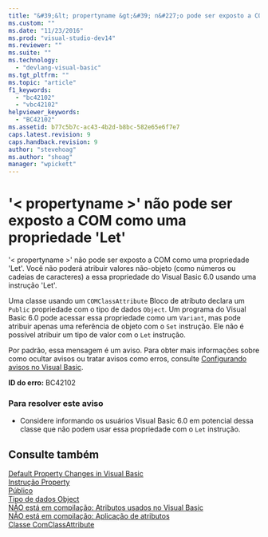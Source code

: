 ```yaml
---
title: "&#39;&lt; propertyname &gt;&#39; n&#227;o pode ser exposto a COM como uma propriedade &#39;Let&#39; | Microsoft Docs"
ms.custom: ""
ms.date: "11/23/2016"
ms.prod: "visual-studio-dev14"
ms.reviewer: ""
ms.suite: ""
ms.technology: 
  - "devlang-visual-basic"
ms.tgt_pltfrm: ""
ms.topic: "article"
f1_keywords: 
  - "bc42102"
  - "vbc42102"
helpviewer_keywords: 
  - "BC42102"
ms.assetid: b77c5b7c-ac43-4b2d-b8bc-582e65e6f7e7
caps.latest.revision: 9
caps.handback.revision: 9
author: "stevehoag"
ms.author: "shoag"
manager: "wpickett"
---
```

# &#39;&lt; propertyname &gt;&#39; n&#227;o pode ser exposto a COM como uma propriedade &#39;Let&#39;
'\< propertyname \>' não pode ser exposto a COM como uma propriedade 'Let'. Você não poderá atribuir valores não\-objeto \(como números ou cadeias de caracteres\) a essa propriedade do Visual Basic 6.0 usando uma instrução 'Let'.  
  
 Uma classe usando um `COMClassAttribute` Bloco de atributo declara um `Public` propriedade com o tipo de dados `Object`. Um programa do Visual Basic 6.0 pode acessar essa propriedade como um `Variant`, mas pode atribuir apenas uma referência de objeto com o `Set` instrução. Ele não é possível atribuir um tipo de valor com o `Let` instrução.  
  
 Por padrão, essa mensagem é um aviso. Para obter mais informações sobre como ocultar avisos ou tratar avisos como erros, consulte [Configurando avisos no Visual Basic](/visual-studio/ide/configuring-warnings-in-visual-basic).  
  
 **ID do erro:** BC42102  
  
### Para resolver este aviso  
  
-   Considere informando os usuários Visual Basic 6.0 em potencial dessa classe que não podem usar essa propriedade com o `Let` instrução.  
  
## Consulte também  
 [Default Property Changes in Visual Basic](http://msdn.microsoft.com/pt-br/9b8cfad7-40ac-4b83-affb-1ff781755a4c)   
 [Instrução Property](../../visual-basic/language-reference/statements/property-statement.md)   
 [Público](../../visual-basic/language-reference/modifiers/public.md)   
 [Tipo de dados Object](../../visual-basic/language-reference/data-types/object-data-type.md)   
 [NÃO está em compilação: Atributos usados no Visual Basic](http://msdn.microsoft.com/pt-br/22231318-8a40-49af-9245-e0aab723563b)   
 [NÃO está em compilação: Aplicação de atributos](http://msdn.microsoft.com/pt-br/2b1703ed-4437-49b3-bc0b-568094324f47)   
 [Classe ComClassAttribute](http://msdn.microsoft.com/pt-br/5c2f0835-9210-47dc-bc59-5c1769953574)